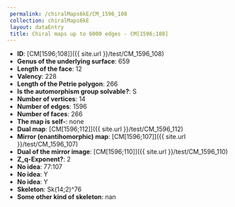 ```yaml
--- 
 permalink: /chiralMaps6kE/CM_1596_108 
 collection: chiralMaps6kE
 layout: dataEntry
 title: Chiral maps up to 6000 edges - CM[1596;108]
---
```


- **ID**: [CM[1596;108]]({{ site.url }}/test/CM_1596_108)
- **Genus of the underlying surface**: 659
- **Length of the face**: 12
- **Valency**: 228
- **Length of the Petrie polygon**: 266
- **Is the automorphism group solvable?**: S
- **Number of vertices**: 14
- **Number of edges**: 1596
- **Number of faces**: 266
- **The map is self-**: none
- **Dual map**: [CM[1596;112]]({{ site.url }}/test/CM_1596_112)
- **Mirror (enantihomorphic) map**: [CM[1596;107]]({{ site.url }}/test/CM_1596_107)
- **Dual of the mirror image**: [CM[1596;110]]({{ site.url }}/test/CM_1596_110)
- **Z_q-Exponent?**: 2
- **No idea**:  77:107
- **No idea**: Y
- **No idea**: Y
- **Skeleton**: Sk(14;2)^76
- **Some other kind of skeleton**: nan

